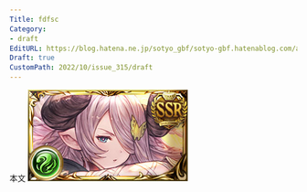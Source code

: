 ```yaml
---
Title: fdfsc
Category:
- draft
EditURL: https://blog.hatena.ne.jp/sotyo_gbf/sotyo-gbf.hatenablog.com/atom/entry/4207112889924326440
Draft: true
CustomPath: 2022/10/issue_315/draft
---
```


本文
![画像](image/unnamed.png)
